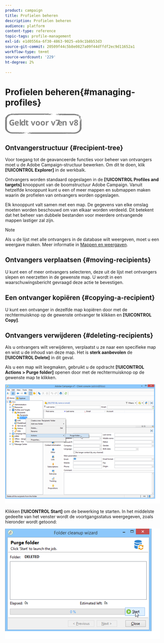 ```yaml
---
product: campaign
title: Profielen beheren
description: Profielen beheren
audience: platform
content-type: reference
topic-tags: profile-management
exl-id: e1d0556a-6f30-4863-9025-eb9c1b8b53d3
source-git-commit: 20509f44c5b8e0827a09f44dffdf2ec9d11652a1
workflow-type: tm+mt
source-wordcount: '229'
ht-degree: 2%

---
```


# Profielen beheren{#managing-profiles}

![](../../assets/common.svg)

## Ontvangerstructuur {#recipient-tree}

Voor toegang tot de geavanceerde functies voor beheer van ontvangers moet u de Adobe Campaign-structuur bewerken. Om dit te doen, klik **[!UICONTROL Explorer]** in de werkbalk.

Ontvangers worden standaard opgeslagen in de **[!UICONTROL Profiles and targets]** knooppunt van de boomstructuur Adobe Campaign. Vanuit hetzelfde knooppunt kunt u een of meer mappen en submappen maken waarin de profielen van ontvangers worden opgeslagen.

Elk knooppunt valt samen met een map. De gegevens van elke omslag moeten worden beschouwd om van elkaar worden verdeeld. Dit betekent dat het beheer van dubbele bestanden voor meerdere ontvangende mappen lastiger zal zijn.

>[!NOTE]
>
>Als u de lijst met alle ontvangers in de database wilt weergeven, moet u een weergave maken. Meer informatie in [Mappen en weergaven](../../platform/using/access-management-folders.md).

## Ontvangers verplaatsen {#moving-recipients}

U kunt een of meer ontvangers selecteren, deze uit de lijst met ontvangers slepen en neerzetten in de gewenste map. U wordt in een waarschuwingsbericht gevraagd deze actie te bevestigen.

## Een ontvanger kopiëren {#copying-a-recipient}

U kunt een ontvanger in dezelfde map kopiëren door met de rechtermuisknop op de gewenste ontvanger te klikken en **[!UICONTROL Copy]**.

## Ontvangers verwijderen {#deleting-recipients}

Als u ontvangers wilt verwijderen, verplaatst u ze naar een specifieke map en wist u de inhoud van deze map. Het is **sterk aanbevolen** de **[!UICONTROL Delete]** in dit geval.

Als u een map wilt leegmaken, gebruikt u de opdracht **[!UICONTROL Actions > Purge folder]** openen door met de rechtermuisknop op de gewenste map te klikken.

![](assets/s_ncs_user_purge_folder.png)

Klikken **[!UICONTROL Start]** om de bewerking te starten. In het middelste gedeelte van het venster wordt de voortgangsstatus weergegeven, zoals hieronder wordt getoond:

![](assets/s_ncs_user_purge_folder_start.png)

